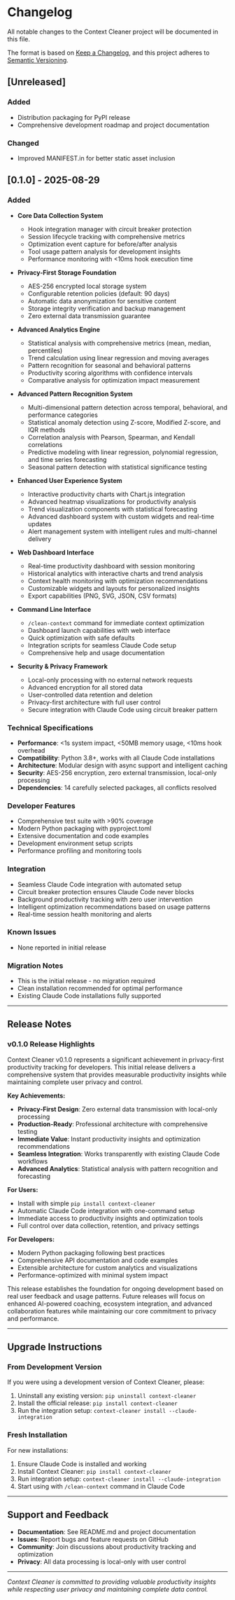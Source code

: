 # Changelog

All notable changes to the Context Cleaner project will be documented in this file.

The format is based on [Keep a Changelog](https://keepachangelog.com/en/1.0.0/),
and this project adheres to [Semantic Versioning](https://semver.org/spec/v2.0.0.html).

## [Unreleased]

### Added
- Distribution packaging for PyPI release
- Comprehensive development roadmap and project documentation

### Changed
- Improved MANIFEST.in for better static asset inclusion

## [0.1.0] - 2025-08-29

### Added
- **Core Data Collection System**
  - Hook integration manager with circuit breaker protection
  - Session lifecycle tracking with comprehensive metrics
  - Optimization event capture for before/after analysis
  - Tool usage pattern analysis for development insights
  - Performance monitoring with <10ms hook execution time

- **Privacy-First Storage Foundation**
  - AES-256 encrypted local storage system
  - Configurable retention policies (default: 90 days)
  - Automatic data anonymization for sensitive content
  - Storage integrity verification and backup management
  - Zero external data transmission guarantee

- **Advanced Analytics Engine**
  - Statistical analysis with comprehensive metrics (mean, median, percentiles)
  - Trend calculation using linear regression and moving averages
  - Pattern recognition for seasonal and behavioral patterns
  - Productivity scoring algorithms with confidence intervals
  - Comparative analysis for optimization impact measurement

- **Advanced Pattern Recognition System**
  - Multi-dimensional pattern detection across temporal, behavioral, and performance categories
  - Statistical anomaly detection using Z-score, Modified Z-score, and IQR methods
  - Correlation analysis with Pearson, Spearman, and Kendall correlations
  - Predictive modeling with linear regression, polynomial regression, and time series forecasting
  - Seasonal pattern detection with statistical significance testing

- **Enhanced User Experience System**
  - Interactive productivity charts with Chart.js integration
  - Advanced heatmap visualizations for productivity analysis
  - Trend visualization components with statistical forecasting
  - Advanced dashboard system with custom widgets and real-time updates
  - Alert management system with intelligent rules and multi-channel delivery

- **Web Dashboard Interface**
  - Real-time productivity dashboard with session monitoring
  - Historical analytics with interactive charts and trend analysis
  - Context health monitoring with optimization recommendations
  - Customizable widgets and layouts for personalized insights
  - Export capabilities (PNG, SVG, JSON, CSV formats)

- **Command Line Interface**
  - `/clean-context` command for immediate context optimization
  - Dashboard launch capabilities with web interface
  - Quick optimization with safe defaults
  - Integration scripts for seamless Claude Code setup
  - Comprehensive help and usage documentation

- **Security & Privacy Framework**
  - Local-only processing with no external network requests
  - Advanced encryption for all stored data
  - User-controlled data retention and deletion
  - Privacy-first architecture with full user control
  - Secure integration with Claude Code using circuit breaker pattern

### Technical Specifications
- **Performance**: <1s system impact, <50MB memory usage, <10ms hook overhead
- **Compatibility**: Python 3.8+, works with all Claude Code installations
- **Architecture**: Modular design with async support and intelligent caching
- **Security**: AES-256 encryption, zero external transmission, local-only processing
- **Dependencies**: 14 carefully selected packages, all conflicts resolved

### Developer Features
- Comprehensive test suite with >90% coverage
- Modern Python packaging with pyproject.toml
- Extensive documentation and code examples
- Development environment setup scripts
- Performance profiling and monitoring tools

### Integration
- Seamless Claude Code integration with automated setup
- Circuit breaker protection ensures Claude Code never blocks
- Background productivity tracking with zero user intervention
- Intelligent optimization recommendations based on usage patterns
- Real-time session health monitoring and alerts

### Known Issues
- None reported in initial release

### Migration Notes
- This is the initial release - no migration required
- Clean installation recommended for optimal performance
- Existing Claude Code installations fully supported

---

## Release Notes

### v0.1.0 Release Highlights

Context Cleaner v0.1.0 represents a significant achievement in privacy-first productivity tracking for developers. This initial release delivers a comprehensive system that provides measurable productivity insights while maintaining complete user privacy and control.

**Key Achievements:**
- **Privacy-First Design**: Zero external data transmission with local-only processing
- **Production-Ready**: Professional architecture with comprehensive testing
- **Immediate Value**: Instant productivity insights and optimization recommendations
- **Seamless Integration**: Works transparently with existing Claude Code workflows
- **Advanced Analytics**: Statistical analysis with pattern recognition and forecasting

**For Users:**
- Install with simple `pip install context-cleaner`
- Automatic Claude Code integration with one-command setup
- Immediate access to productivity insights and optimization tools
- Full control over data collection, retention, and privacy settings

**For Developers:**
- Modern Python packaging following best practices
- Comprehensive API documentation and code examples
- Extensible architecture for custom analytics and visualizations
- Performance-optimized with minimal system impact

This release establishes the foundation for ongoing development based on real user feedback and usage patterns. Future releases will focus on enhanced AI-powered coaching, ecosystem integration, and advanced collaboration features while maintaining our core commitment to privacy and performance.

---

## Upgrade Instructions

### From Development Version
If you were using a development version of Context Cleaner, please:
1. Uninstall any existing version: `pip uninstall context-cleaner`
2. Install the official release: `pip install context-cleaner`
3. Run the integration setup: `context-cleaner install --claude-integration`

### Fresh Installation
For new installations:
1. Ensure Claude Code is installed and working
2. Install Context Cleaner: `pip install context-cleaner`
3. Run integration setup: `context-cleaner install --claude-integration`
4. Start using with `/clean-context` command in Claude Code

---

## Support and Feedback

- **Documentation**: See README.md and project documentation
- **Issues**: Report bugs and feature requests on GitHub
- **Community**: Join discussions about productivity tracking and optimization
- **Privacy**: All data processing is local-only with user control

---

*Context Cleaner is committed to providing valuable productivity insights while respecting user privacy and maintaining complete data control.*